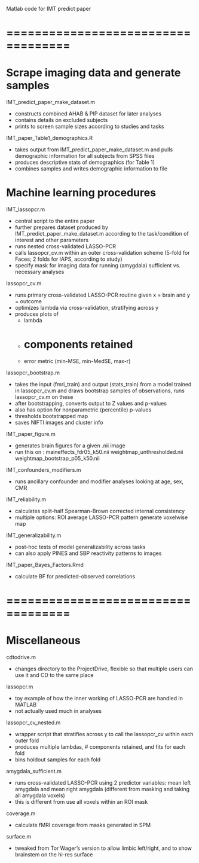 Matlab code for IMT predict paper

# ===================================

# Scrape imaging data and generate samples

IMT_predict_paper_make_dataset.m
- constructs combined AHAB & PIP dataset for later analyses
- contains details on excluded subjects
- prints to screen sample sizes according to studies and tasks

IMT_paper_Table1_demographics.R
- takes output from IMT_predict_paper_make_dataset.m and pulls demographic information for all subjects from SPSS files
- produces descriptive stats of demographics (for Table 1)
- combines samples and writes demographic information to file

# Machine learning procedures

IMT_lassopcr.m
- central script to the entire paper
- further prepares dataset produced by IMT_predict_paper_make_dataset.m according to the task/condition of interest and other parameters 
- runs nested cross-validated LASSO-PCR
- calls lassopcr_cv.m within an outer cross-validation scheme 
	(5-fold for Faces; 2 folds for IAPS, according to study)
- specify mask for imaging data for running (amygdala) sufficient vs. necessary analyses

lassopcr_cv.m
- runs primary cross-validated LASSO-PCR routine given x = brain and y = outcome
- optimizes lambda via cross-validation, stratifying across y
- produces plots of 
	- lambda
	- # components retained
	- error metric (min-MSE, min-MedSE, max-r)

lassopcr_bootstrap.m
- takes the input (fmri_train) and output (stats_train) from a model trained in lassopcr_cv.m and draws bootstrap samples of observations, runs lassopcr_cv.m on these
- after bootstrapping, converts output to Z values and p-values
- also has option for nonparametric (percentile) p-values
- thresholds bootstrapped map 
- saves NIFTI images and cluster info

IMT_paper_figure.m
- generates brain figures for a given .nii image
- run this on :
	maineffects_fdr05_k50.nii
	weightmap_unthresholded.nii
	weightmap_bootstrap_p05_k50.nii

IMT_confounders_modifiers.m
- runs ancillary confounder and modifier analyses looking at age, sex, CMR

IMT_reliability.m
- calculates split-half Spearman-Brown corrected internal consistency
- multiple options:
	ROI average
	LASSO-PCR pattern
	generate voxelwise map
	
IMT_generalizability.m
- post-hoc tests of model generalizability across tasks
- can also apply PINES and SBP reactivity patterns to images

IMT_paper_Bayes_Factors.Rmd
- calculate BF for predicted-observed correlations

# ===================================

# Miscellaneous

cdtodrive.m
- changes directory to the ProjectDrive, flexible so that multiple users can use it and CD to the same place

lassopcr.m
- toy example of how the inner working of LASSO-PCR are handled in MATLAB
- not actually used much in analyses

lassopcr_cv_nested.m
- wrapper script that stratifies across y to call the lassopcr_cv within each outer fold
- produces multiple lambdas, # components retained, and fits for each fold
- bins holdout samples for each fold

amygdala_sufficient.m
- runs cross-validated LASSO-PCR using 2 predictor variables: mean left amygdala and mean right amygdala (different from masking and taking all amygdala voxels)
- this is different from use all voxels within an ROI mask

coverage.m
- calculate fMRI coverage from masks generated in SPM

surface.m
- tweaked from Tor Wager’s version to allow limbic left/right, and to show brainstem on the hi-res surface


